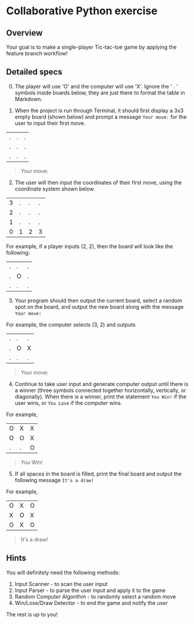 # Collaborative Python exercise

## Overview
Your goal is to make a single-player Tic-tac-toe game by applying the feature branch workflow!

## Detailed specs

0. The player will use 'O' and the computer will use 'X'. Ignore the ' . ' symbols inside boards below, they are just there to format the table in Markdown.

1. When the project is run through Terminal, it should first display a 3x3 empty board (shown below) and prompt a message ```Your move:``` for the user to input their first move.

<table>
  <tr>
    <td>.</td>
    <td>.</td>
    <td>.</td>
  </tr>
  <tr>
    <td>.</td>
    <td>.</td>
    <td>.</td>
  </tr>
  <tr>
    <td>.</td>
    <td>.</td>
    <td>.</td>
  </tr>
</table>

> Your move: 

2. The user will then input the coordinates of their first move, using the coordinate system shown below.

<table>
  <tr>
    <td>3</td>
    <td>.</td>
    <td>.</td>
    <td>.</td>
  </tr>
  <tr>
    <td>2</td>
    <td>.</td>
    <td>.</td>
    <td>.</td>
  </tr>
  <tr>
    <td>1</td>
    <td>.</td>
    <td>.</td>
    <td>.</td>
  </tr>
  <tr>
    <td>0</td>
    <td>1</td>
    <td>2</td>
    <td>3</td>
  </tr>
</table>

For example, if a player inputs (2, 2), then the board will look like the following:

<table>
  <tr>
    <td>.</td>
    <td>.</td>
    <td>.</td>
  </tr>
  <tr>
    <td>.</td>
    <td>O</td>
    <td>.</td>
  </tr>
  <tr>
    <td>.</td>
    <td>.</td>
    <td>.</td>
  </tr>
</table>

3. Your program should then output the current board, select a random spot on the board, and output the new board along with the message ```Your move: ```

For example, the computer selects (3, 2) and outputs

<table>
  <tr>
    <td>.</td>
    <td>.</td>
    <td>.</td>
  </tr>
  <tr>
    <td>.</td>
    <td>O</td>
    <td>X</td>
  </tr>
  <tr>
    <td>.</td>
    <td>.</td>
    <td>.</td>
  </tr>
</table>

> Your move:

4. Continue to take user input and generate computer output until there is a winner (three symbols connected together horizontally, vertically, or diagonally). When there is a winner, print the statement ```You Win!``` if the user wins, or ```You Lose``` if the computer wins.

For example,

<table>
  <tr>
    <td>O</td>
    <td>X</td>
    <td>X</td>
  </tr>
  <tr>
    <td>O</td>
    <td>O</td>
    <td>X</td>
  </tr>
  <tr>
    <td>.</td>
    <td>.</td>
    <td>O</td>
  </tr>
</table>

> You Win!


5. If all spaces in the board is filled, print the final board and output the following message ```It's a draw!```
 
For example,

<table>
  <tr>
    <td>O</td>
    <td>X</td>
    <td>O</td>
  </tr>
  <tr>
    <td>X</td>
    <td>O</td>
    <td>X</td>
  </tr>
  <tr>
    <td>O</td>
    <td>X</td>
    <td>O</td>
  </tr>
</table>

> It's a draw!

## Hints
You will definitely need the following methods:

1. Input Scanner - to scan the user input
2. Input Parser - to parse the user input and apply it to the game
3. Random Computer Algorithm - to randomly select a random move
4. Win/Lose/Draw Detector - to end the game and notify the user

The rest is up to you!
